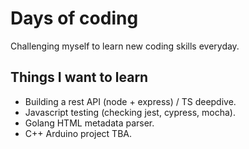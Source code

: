 # Days of coding
Challenging myself to learn new coding skills everyday.

## Things I want to learn
* Building a rest API (node + express) / TS deepdive.
* Javascript testing (checking jest, cypress, mocha).
* Golang HTML metadata parser.
* C++ Arduino project TBA.
